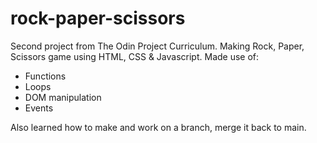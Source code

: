 # rock-paper-scissors
Second project from The Odin Project Curriculum. Making Rock, Paper, Scissors game using HTML, CSS & Javascript.
Made use of:
- Functions
- Loops
- DOM manipulation
- Events

Also learned how to make and work on a branch, merge it back to main.